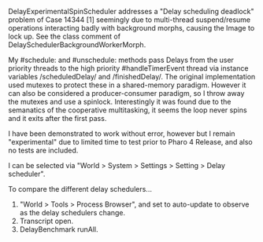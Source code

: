 DelayExperimentalSpinScheduler addresses a "Delay scheduling deadlock" problem of Case 14344 [1] seemingly due to multi-thread suspend/resume operations interacting badly with background morphs, causing the Image to lock up.  See the class comment of DelaySchedulerBackgroundWorkerMorph.My #schedule: and #unschedule: methods pass Delays from the user priority threads to the high priority #handleTimerEvent thread via  instance variables /scheduledDelay/ and /finishedDelay/.   The original implementation used mutexes to protect these in a shared-memory paradigm.   However it can also be considered a producer-consumer paradigm, so I throw away the mutexes and use a spinlock.  Interestingly it was found due to the semanatics of the cooperative multitasking, it seems the loop never spins and it exits after the first pass. I have been demonstrated to work without error,  however but I remain "experimental" due to limited time to test prior to Pharo 4 Release, and also no tests are included.I can be selected via "World > System > Settings > Setting > Delay scheduler".To compare the different delay schedulers...   1.   "World > Tools > Process Browser", and set to auto-update to observe as the delay schedulers change.   2.   Transcript open.   3.   DelayBenchmark runAll.